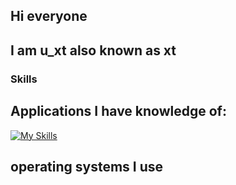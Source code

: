 ## Hi everyone
## I am u_xt also known as xt

### Skills

## Applications I have knowledge of:
[![My Skills](https://skillicons.dev/icons?i=vscode,visualstudio,blender,ps,robloxstudio,replit,github,discord,bots,ae)](https://skillicons.dev)

## operating systems I use
